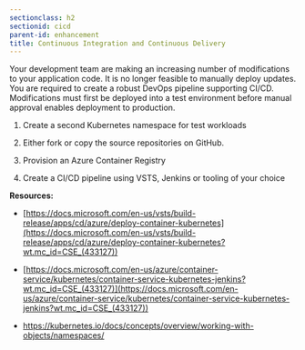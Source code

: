 ```yaml
---
sectionclass: h2
sectionid: cicd
parent-id: enhancement
title: Continuous Integration and Continuous Delivery
---
```



Your development team are making an increasing number of modifications to your application code. It is no longer feasible to manually deploy updates. 
You are required to create a robust DevOps pipeline supporting CI/CD. Modifications must first be deployed into a test environment before manual approval enables deployment to production.

1.  Create a second Kubernetes namespace for test workloads

2.  Either fork or copy the source repositories on GitHub.

3. Provision an Azure Container Registry

4. Create a CI/CD pipeline using VSTS, Jenkins or tooling of your choice

**Resources:**

-   [https://docs.microsoft.com/en-us/vsts/build-release/apps/cd/azure/deploy-container-kubernetes](https://docs.microsoft.com/en-us/vsts/build-release/apps/cd/azure/deploy-container-kubernetes?wt.mc_id=CSE_(433127))

-   [https://docs.microsoft.com/en-us/azure/container-service/kubernetes/container-service-kubernetes-jenkins?wt.mc_id=CSE_(433127)](https://docs.microsoft.com/en-us/azure/container-service/kubernetes/container-service-kubernetes-jenkins?wt.mc_id=CSE_(433127))

-   <https://kubernetes.io/docs/concepts/overview/working-with-objects/namespaces/>